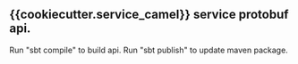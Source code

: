 ## {{cookiecutter.service_camel}} service protobuf api.

Run "sbt compile" to build api.
Run "sbt publish" to update maven package.
